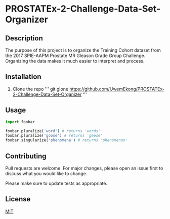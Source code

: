 # PROSTATEx-2-Challenge-Data-Set-Organizer

## Description

The purpose of this project is to organize the Training Cohort dataset from the 2017 SPIE-AAPM Prostate MR Gleason Grade Group Challenge. Organizing the data makes it much easier to interpret and process.

## Installation

1. Clone the repo
  '''
  git glone https://github.com/UwemEkong/PROSTATEx-2-Challenge-Data-Set-Organizer
  '''


## Usage

```python
import foobar

foobar.pluralize('word') # returns 'words'
foobar.pluralize('goose') # returns 'geese'
foobar.singularize('phenomena') # returns 'phenomenon'
```

## Contributing
Pull requests are welcome. For major changes, please open an issue first to discuss what you would like to change.

Please make sure to update tests as appropriate.

## License
[MIT](https://choosealicense.com/licenses/mit/)

